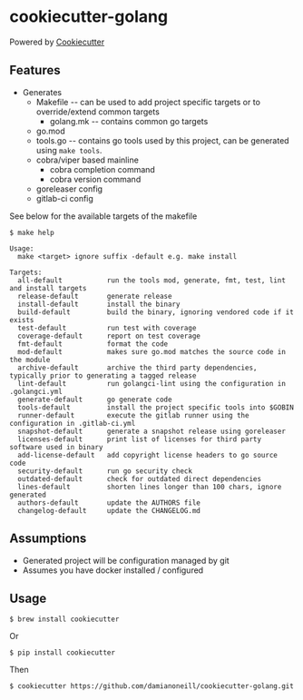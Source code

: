 # cookiecutter-golang

Powered by [Cookiecutter](https://github.com/audreyr/cookiecutter)

## Features

- Generates
    - Makefile -- can be used to add project specific targets or to override/extend common targets
        - golang.mk -- contains common go targets
    - go.mod
    - tools.go -- contains go tools used by this project, can be generated using `make tools`.
    - cobra/viper based mainline
        - cobra completion command
        - cobra version command
    - goreleaser config
    - gitlab-ci config

See below for the available targets of the makefile

```console
$ make help

Usage:
  make <target> ignore suffix -default e.g. make install

Targets:
  all-default           run the tools mod, generate, fmt, test, lint and install targets
  release-default       generate release
  install-default       install the binary
  build-default         build the binary, ignoring vendored code if it exists
  test-default          run test with coverage
  coverage-default      report on test coverage
  fmt-default           format the code
  mod-default           makes sure go.mod matches the source code in the module
  archive-default       archive the third party dependencies, typically prior to generating a tagged release
  lint-default          run golangci-lint using the configuration in .golangci.yml
  generate-default      go generate code
  tools-default         install the project specific tools into $GOBIN
  runner-default        execute the gitlab runner using the configuration in .gitlab-ci.yml
  snapshot-default      generate a snapshot release using goreleaser
  licenses-default      print list of licenses for third party software used in binary
  add-license-default   add copyright license headers to go source code
  security-default      run go security check
  outdated-default      check for outdated direct dependencies
  lines-default         shorten lines longer than 100 chars, ignore generated
  authors-default       update the AUTHORS file
  changelog-default     update the CHANGELOG.md
```

## Assumptions

- Generated project will be configuration managed by git
- Assumes you have docker installed / configured

## Usage

```console
$ brew install cookiecutter
```
Or 

```console
$ pip install cookiecutter
```

Then

```console
$ cookiecutter https://github.com/damianoneill/cookiecutter-golang.git
```